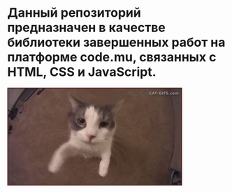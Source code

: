 # Данный репозиторий предназначен в качестве библиотеки завершенных работ на платформе code.mu, связанных с HTML, CSS и JavaScript.

<cat><img align = "center" src = "https://github.com/vladisduda/AiP_Works/blob/main/cat.gif" width = "400" height = "225" /> </cat>
